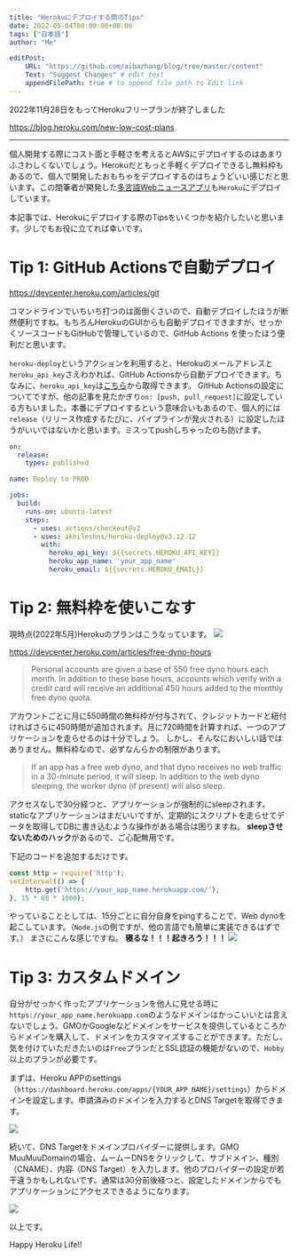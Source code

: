 ```yaml
---
title: "Herokuにデプロイする際のTips"
date: 2022-05-04T00:00:00+00:00
tags: ["日本語"]
author: "Me"

editPost:
    URL: "https://github.com/aibazhang/blog/tree/master/content"
    Text: "Suggest Changes" # edit text
    appendFilePath: true # to append file path to Edit link
---
```



2022年11月28日をもってHerokuフリープランが終了しました

https://blog.heroku.com/new-low-cost-plans

---

個人開発する際にコスト面と手軽さを考えるとAWSにデプロイするのはあまりふさわしくないでしょう。Herokuだともっと手軽くデプロイできるし無料枠もあるので、個人で開発したおもちゃをデプロイするのはちょうどいい感じだと思います。この間筆者が開発した[多言語Webニュースアプリ](../20220418/)も`Heroku`にデプロイしています。


本記事では、Herokuにデプロイする際のTipsをいくつかを紹介したいと思います。少しでもお役に立てれば幸いです。

# Tip 1: GitHub Actionsで自動デプロイ

https://devcenter.heroku.com/articles/git

コマンドラインでいちいち打つのは面倒くさいので、自動デプロイしたほうが断然便利ですね。もちろんHerokuのGUIからも自動デプロイできますが、せっかくソースコードもGitHubで管理しているので、GitHub Actions を使ったほう便利だと思います。

`heroku-deploy`というアクションを利用すると、Herokuのメールアドレスと`heroku_api_key`さえわかれば、GitHub Actionsから自動デプロイできます。ちなみに、`heroku_api_key`は[こちら](https://dashboard.heroku.com/account)から取得できます。
GitHub Actionsの設定についてですが、他の記事を見たかぎり`on: [push, pull_request]`に設定している方もいました。本番にデプロイするという意味合いもあるので、個人的には`release`（リリース作成するたびに、パイプラインが発火される）に設定したほうがいいではないかと思います。ミスってpushしちゃったのも防げます。

```yaml
on:
  release:
    types: published

name: Deploy to PROD

jobs:
  build:
    runs-on: ubuntu-latest
    steps:
      - uses: actions/checkout@v2
      - uses: akhileshns/heroku-deploy@v3.12.12
        with:
          heroku_api_key: ${{secrets.HEROKU_API_KEY}}
          heroku_app_name: 'your_app_name'
          heroku_email: ${{secrets.HEROKU_EMAIL}}
```



# Tip 2: 無料枠を使いこなす

現時点(2022年5月)Herokuのプランはこうなっています。
![](images/8dec79541ac8-20220504.png)

https://devcenter.heroku.com/articles/free-dyno-hours

> Personal accounts are given a base of 550 free dyno hours each month. In addition to these base hours, accounts which verify with a credit card will receive an additional 450 hours added to the monthly free dyno quota.

アカウントごとに月に550時間の無料枠が付与されて、クレジットカードと紐付ければさらに450時間が追加されます。月に720時間を計算すれば、一つのアプリケーションを走らせるのは十分でしょう。
しかし、そんなにおいしい話ではありません。無料枠なので、必ずなんらかの制限があります。

> If an app has a free web dyno, and that dyno receives no web traffic in a 30-minute period, it will sleep. In addition to the web dyno sleeping, the worker dyno (if present) will also sleep.

アクセスなしで30分経つと、アプリケーションが強制的にsleepされます。staticなアプリケーションはまだいいですが、定期的にスクリプトを走らせてデータを取得してDBに書き込むような操作がある場合は困りますね。
**sleepさせないためのハック**があるので、ご心配無用です。

下記のコードを追加するだけです。

```javascript
const http = require('http');
setInterval(() => {
    http.get('https://your_app_name.herokuapp.com/');
}, 15 * 60 * 1000);
```

やっていることとしては、15分ごとに自分自身をpingすることで、Web dynoを起こしています。（`Node.js`の例ですが、他の言語でも簡単に実装できるはずです。）
まさにこんな感じですね。
**寝るな！！！起きろう！！！**
![](images/80ff169fd630-20220504.png)

# Tip 3: カスタムドメイン

自分がせっかく作ったアプリケーションを他人に見せる時に`https://your_app_name.herokuapp.com`のようなドメインはかっこいいとは言えないでしょう。GMOかGoogleなどドメインをサービスを提供しているところからドメインを購入して、ドメインをカスタマイズすることができます。ただし、気を付けていただきたいのは`Free`プランだとSSL認証の機能がないので、`Hobby`以上のプランが必要です。

まずは、Heroku APPのsettings（`https://dashboard.heroku.com/apps/{YOUR_APP_NAME}/settings`）からドメインを設定します。申請済みのドメインを入力するとDNS Targetを取得できます。

![](images/15b38bf71db9-20220504.png)


続いて、DNS Targetをドメインプロバイダーに提供します。GMO MuuMuuDomainの場合、ムームーDNSをクリックして、サブドメイン、種別（CNAME）、内容（DNS Target）を入力します。他のプロバイダーの設定が若干違うかもしれないです。通常は30分前後経つと、設定したドメインからでもアプリケーションにアクセスできるようになります。

![](images/43c41e458854-20220504.png)

以上です。

Happy Heroku Life!!
